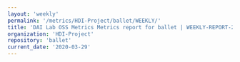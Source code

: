 ```yaml
---
layout: 'weekly'
permalink: '/metrics/HDI-Project/ballet/WEEKLY/'
title: 'DAI Lab OSS Metrics Metrics report for ballet | WEEKLY-REPORT-2020-03-29'
organization: 'HDI-Project'
repository: 'ballet'
current_date: '2020-03-29'
---
```

